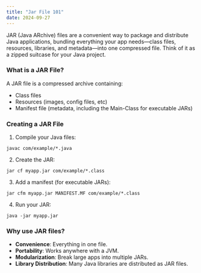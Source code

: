 ```yaml
---
title: "Jar File 101"
date: 2024-09-27
---
```


JAR (Java ARchive) files are a convenient way to package and distribute Java applications, bundling everything your app 
needs—class files, resources, libraries, and metadata—into one compressed file. Think of it as a zipped suitcase for your 
Java project.

### What is a JAR File?

A JAR file is a compressed archive containing:

- Class files
- Resources (images, config files, etc)
- Manifest file (metadata, including the Main-Class for executable JARs)

### Creating a JAR File

1. Compile your Java files:

```
javac com/example/*.java
```

2. Create the JAR:

```
jar cf myapp.jar com/example/*.class
```

3. Add a manifest (for executable JARs):

```
jar cfm myapp.jar MANIFEST.MF com/example/*.class
```

4. Run your JAR:

```
java -jar myapp.jar
```

### Why use JAR files?

- **Convenience**: Everything in one file.
- **Portability**: Works anywhere with a JVM.
- **Modularization**: Break large apps into multiple JARs.
- **Library Distribution**: Many Java libraries are distributed as JAR files.